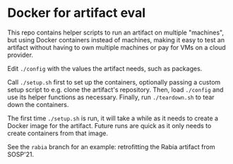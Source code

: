 # Docker for artifact eval

This repo contains helper scripts to run an artifact on multiple "machines", but using Docker containers instead of machines,
making it easy to test an artifact without having to own multiple machines or pay for VMs on a cloud provider.

Edit `./config` with the values the artifact needs, such as packages.

Call `./setup.sh` first to set up the containers, optionally passing a custom setup script to e.g. clone the artifact's repository.
Then, load `./config` and use its helper functions as necessary.
Finally, run `./teardown.sh` to tear down the containers.

The first time `./setup.sh` is run, it will take a while as it needs to create a Docker image for the artifact.
Future runs are quick as it only needs to create containers from that image.

See the `rabia` branch for an example: retrofitting the Rabia artifact from SOSP'21.
